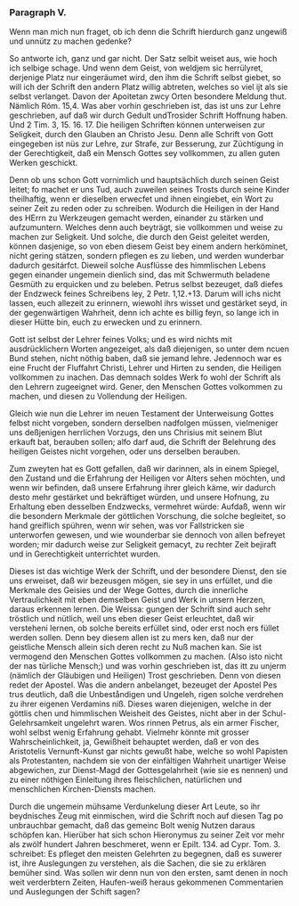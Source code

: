 
<!-- Seite 129 -->

### Paragraph V. 

Wenn man mich nun fraget, ob ich denn<!-- Seite 130 -->
die Schrift hierdurch ganz ungewiß und unnütz 
zu machen gedenke? 

So antworte ich, ganz und gar nicht. Der Satz
selbit weiset aus, wie hoch ich selbige schage. Und wenn
dem Geist, von weldjem sic herrülyret, derjenige Platz
nur eingeräumet wird, den ihm die Schrift selbst giebet,
so will ich der Schrift den andern Platz willig abtreten,
welches so viel ijt als sie selbst verlanget. Davon
der Apoitetan zwcy Orten besondere Meldung thut.
Nämlich Róm. 15,4. Was aber vorhin geschrieben
ist, das ist uns zur Lehre geschrieben, auf daß
wir durch Gedult undTrosider Schrift Hoffnung
haben. Und 2 Tim. 3, 15. 16. 17. Die heiligen
Schriften können unterweisen zur Seligkeit,
durch den Glauben an Christo Jesu. Denn alle
Schrift von Gott eingegeben ist nüs zur Lehre,
zur Strafe, zur Besserung, zur Züchtigung in der
Gerechtigkeit, daß ein Mensch Gottes sey vollkommen,
zu allen guten Werken geschickt.

Denn ob uns schon Gott vornimlich und hauptsächlich
durch seinen Geist leitet; fo machet er uns Tud, auch
zuweilen seines Trosts durch seine Kinder theilhaftig,
wenn er dieselben erwecfet und ihnen eingiebet, ein
Wort zu seiner Zeit zu reden oder zu schreiben. Wodurch
die Heiligen in der Hand des HErrn zu Werkzeugen
gemacht werden, einander zu stärken und aufzumuntern.
Welches denn auch beyträgt, sie vollkommen
und weise zu machen zur Seligkeit. Und solche,
die durch den Geist geleitet werden, können dasjenige,
so von eben diesem Geist bey einem andern herköminet,
nicht gering stätzen, sondern pflegen es zu lieben, und
werden wunderbar dadurch gesitárfct. Dieweil solche
Ausflüsse des himmlischen Lebens gegen einander ungemein
dienlich sind, das mit Schwermuth beladene Gesmüth
zu erquicken und zu beleben. Petrus selbst bezeuget,
daß diefes der Endzweck feines Schreibens ley,<!-- Seite 131 -->
2 Petr. 1,12.+13. Darum will ichs nicht lassen,
euch allezeit zu erinnern, wiewohl ihrs wisset und
gestärket seyd, in der gegenwärtigen Wahrheit,
denn ich achte es billig feyn, so lange ich in dieser
Hütte bin, euch zu erwecken und zu erinnern.

Gott ist selbst der Lehrer feines Volks; und es wird
nichts mit ausdrücklichern Worten angezeiget, als daß
diejenigen, so unter dem ncuen Bund stehen, nicht nöthig
baben, daß sie jemand lehre. Jedennoch war
es eine Frucht der Fluffahrt Christi, Lehrer und Hirten
zu senden, die Heiligen vollkommen zu inachen. Das
demnach soldes Werk fo wohl der Schrift als den Lehrern
zugeeignet wird. Gener, den Menschen Gottes
volkommen zu machen, und diesen zu Vollendung der
Heiligen.

Gleich wie nun die Lehrer im neuen Testament der
Unterweisung Gottes felbst nicht vorgeben, sondern
derselben nadfolgen müssen, vielmeniger uns deßjenigen
herrlichen Vorzugs, den uns Chrisius mit seinem
Blut erkauft bat, berauben sollen; alfo darf aud, die
Schrift der Belehrung des heiligen Geistes nicht vorgehen,
oder uns derselben berauben.

Zum zweyten hat es Gott gefallen, daß wir darinnen,
als in einem Spiegel, den Zustand und die Erfahrung
der Heiligen vor Alters sehen möchten, und wenn
wir befinden, daß unsere Erfahrung ihrer gleich käme,
wir dadurch desto mehr gestärket und bekräftiget würden,
und unsere Hofnung, zu Erhaltung eben desselben
Endzwecks, vermehret würde: Aufdaß, wenn wir die
besondern Merkmale der göttlichen Vorschung, die solche
begleitet, so hand greiflich spühren, wenn wir sehen,
was vor Fallstricken sie unterworfen gewesen, und wie
wounderbar sie dennoch von allen befreyet worden; mir
dadurch weise zur Seligkeit gemacyt, zu rechter Zeit
bejiraft und in Gerechtigkeit unterrichtet wurden.

Dieses ist das wichtige Werk der Schrift, und der<!-- Seite 132 -->
besondere Dienst, den sie uns erweiset, daß wir bezeusgen
mögen, sie sey in uns erfüllet, und die Merkmale des 
Geisies und der Wege Gottes, durch die innerliche 
Vertraulichkeit mit eben demselben Geist und Werk in 
unsern Herzen, daraus erkennen lernen. Die Weissa: 
gungen der Schrift sind auch sehr tröstlich und nütlich, 
weil uns eben dieser Geist erleuchtet, daß wir versteheni 
lernen, ob solche bereits erfüllet sind, oder erst noch ers 
füllet werden sollen. Denn bey diesem allen ist zu mers 
ken, daß nur der geistliche Mensch allein sich deren recht 
zu Nuß machen kan. Sie ist vermogend den Menschen 
Gottes vollkommen zu machen. (Also isto nicht der nas 
türliche Mensch;) und was vorhin geschrieben ist, das 
itt zu unjerm (nämlich der Gläubigen und Heiligen) 
Trost geschrieben. Denn von diesen redet der Apostel. 
Was die andern anbelanget, bezeuget der Apostel Pes 
trus deutlich, daß die Unbeståndigen und Ungeleh, 
rigen solche verdrehen zu ihrer eigenen Verdamins 
niß. Dieses waren diejenigen, welche in der göttlis 
chen und himmlischen Weisheit des Geistes, nicht aber 
in der Schul-Gelehrsamkeit ungelehrt waren. Wos 
rinnen Petrus, als ein armer Fischer, wohl selbst wenig 
Erfahrung gehabt. Vielmehr könnte mit grosser 
Wahrscheinlichkeit, ja, Gewißheit behauptet werden,
daß er von des Aristotelis Vernunft-Kunst gar nichts
gewußt habe, welche so wohl Papisten als Protestanten,
nachdem sie von der einfältigen Wahrheit unartiger 
Weise abgewichen, zur Dienst-Magd der Gottesgelahrheit
(wie sie es nennen) und zu einer nöthigen
Einleitung ihres fleischlichen, natürlichen und menschlichen
Kirchen-Diensts machen.

Durch die ungemein mühsame Verdunkelung dieser
Art Leute, so ihr beydnisches Zeug mit einmischen, wird
die Schrift noch auf diesen Tag po unbrauchbar gemacht,
daß das gemeinc Bolt wenig Nutzen daraus
schöpfen kan. Hierüber hat sich schon Hieronymus zu<!-- Seite 133 -->
seiner Zeit vor mehr als zwölf hundert Jahren beschmeret,
wenn er Epilt. 134. ad Cypr. Tom. 3. schreibet: 
Es pfleget den meisten Gelehrten zu begegnen, 
daß es suwerer ist, ihre Auslegungen zu verstehen, 
als die Sachen, die sie zu erklären bemüher sind. 
Was sollen wir denn nun von den ersten, samt denen in 
noch weit verderbtern Zeiten, Haufen-weiß heraus 
gekommenen Commentarien und Auslegungen der 
Schift sagen? 